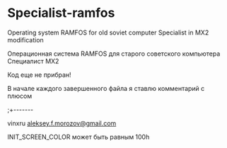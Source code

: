 # Specialist-ramfos

Operating system RAMFOS for old soviet computer Specialist in MX2 modification

Операционная система RAMFOS для старого советского компьютера Специалист МХ2

Код еще не прибран!

В начале каждого завершенного файла я ставлю комментарий с плюсом

;+-------

vinxru
aleksey.f.morozov@gmail.com

INIT_SCREEN_COLOR может быть равным 100h